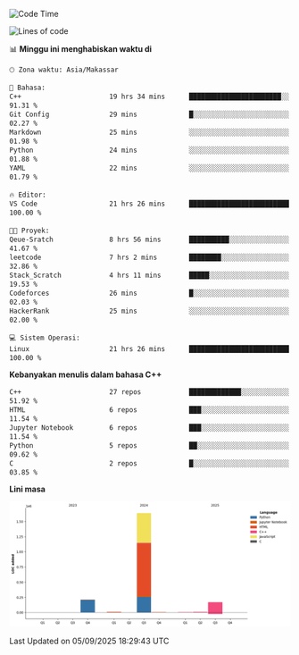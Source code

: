 <!--START_SECTION:waka-->
![Code Time](http://img.shields.io/badge/Code%20Time-447%20hrs%2044%20mins-blue)

![Lines of code](https://img.shields.io/badge/Sejak%20Hello%20World%20aku%20telah%20menulis-2.0%20million%20baris%20kode-blue)

📊 **Minggu ini menghabiskan waktu di** 

```text
🕑︎ Zona waktu: Asia/Makassar

💬 Bahasa: 
C++                      19 hrs 34 mins      ███████████████████████░░   91.31 % 
Git Config               29 mins             █░░░░░░░░░░░░░░░░░░░░░░░░   02.27 % 
Markdown                 25 mins             ░░░░░░░░░░░░░░░░░░░░░░░░░   01.98 % 
Python                   24 mins             ░░░░░░░░░░░░░░░░░░░░░░░░░   01.88 % 
YAML                     22 mins             ░░░░░░░░░░░░░░░░░░░░░░░░░   01.79 % 

🔥 Editor: 
VS Code                  21 hrs 26 mins      █████████████████████████   100.00 % 

🐱‍💻 Proyek: 
Qeue-Sratch              8 hrs 56 mins       ██████████░░░░░░░░░░░░░░░   41.67 % 
leetcode                 7 hrs 2 mins        ████████░░░░░░░░░░░░░░░░░   32.86 % 
Stack_Scratch            4 hrs 11 mins       █████░░░░░░░░░░░░░░░░░░░░   19.53 % 
Codeforces               26 mins             █░░░░░░░░░░░░░░░░░░░░░░░░   02.03 % 
HackerRank               25 mins             ░░░░░░░░░░░░░░░░░░░░░░░░░   02.00 % 

💻 Sistem Operasi: 
Linux                    21 hrs 26 mins      █████████████████████████   100.00 % 
```

**Kebanyakan menulis dalam bahasa C++** 

```text
C++                      27 repos            █████████████░░░░░░░░░░░░   51.92 % 
HTML                     6 repos             ███░░░░░░░░░░░░░░░░░░░░░░   11.54 % 
Jupyter Notebook         6 repos             ███░░░░░░░░░░░░░░░░░░░░░░   11.54 % 
Python                   5 repos             ██░░░░░░░░░░░░░░░░░░░░░░░   09.62 % 
C                        2 repos             █░░░░░░░░░░░░░░░░░░░░░░░░   03.85 % 
```



**Lini masa**

![Lines of Code chart](https://raw.githubusercontent.com/yusuf601/yusuf601/main/assets/bar_graph.png)


 Last Updated on 05/09/2025 18:29:43 UTC
<!--END_SECTION:waka-->

